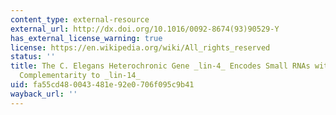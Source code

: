 ```yaml
---
content_type: external-resource
external_url: http://dx.doi.org/10.1016/0092-8674(93)90529-Y
has_external_license_warning: true
license: https://en.wikipedia.org/wiki/All_rights_reserved
status: ''
title: The C. Elegans Heterochronic Gene _lin-4_ Encodes Small RNAs with Antisense
  Complementarity to _lin-14_
uid: fa55cd48-0043-481e-92e0-706f095c9b41
wayback_url: ''
---
```

